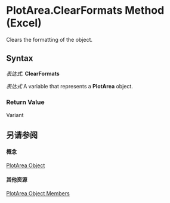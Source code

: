 
# PlotArea.ClearFormats Method (Excel)

Clears the formatting of the object.


## Syntax

 _表达式_. **ClearFormats**

 _表达式_ A variable that represents a **PlotArea** object.


### Return Value

Variant


## 另请参阅


#### 概念


[PlotArea Object](85c42124-268c-8b0e-ba5d-c2f6fbf53e79.md)
#### 其他资源


[PlotArea Object Members](http://msdn.microsoft.com/library/5f851027-e1ed-95ec-fa62-1f5f85962df4%28Office.15%29.aspx)